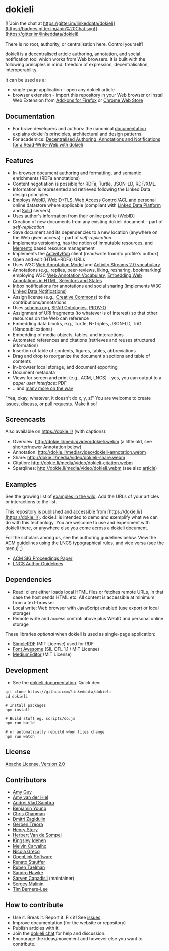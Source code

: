 # dokieli

[![Join the chat at https://gitter.im/linkeddata/dokieli](https://badges.gitter.im/Join%20Chat.svg)](https://gitter.im/linkeddata/dokieli)

There is no root, authority, or centralisation here. Control yourself!

dokieli is a decentralised article authoring, annotation, and social
notification tool which works from Web browsers. It is built with the
following principles in mind: freedom of expression, decentralisation,
interoperability.

It can be used as a:
* single-page application - open any dokieli article
* browser extension - import this repository in your Web browser or install Web
Extension from [Add-ons for Firefox](https://addons.mozilla.org/en-US/firefox/addon/dokieli/)
or [Chrome Web Store](https://chrome.google.com/webstore/detail/ddmhaonbhodhgkaljpjlglodncddalid)

## Documentation
* For brave developers and authors: the canonical [documentation](https://dokie.li/docs)
explains dokieli's principles, architectural and design patterns.
* For academics: [Decentralised Authoring, Annotations and Notifications for a Read-Write-Web with dokieli](http://csarven.ca/dokieli-rww)


## Features
* In-browser document authoring and formatting, and semantic enrichments (RDFa annotations)
* Content negotiation is possible for RDFa, Turtle, JSON-LD, RDF/XML.
* Information is represented and retrieved following the Linked Data design principles
* Employs [WebID](https://www.w3.org/2005/Incubator/webid/spec/identity/), [WebID+TLS](https://www.w3.org/2005/Incubator/webid/spec/tls/), [Web Access Control](https://www.w3.org/wiki/WebAccessControl)/ACL and personal online datastore where applicable (compliant with [Linked Data Platform](http://www.w3.org/TR/ldp/) and [Solid](https://github.com/solid/solid-spec) servers)
* Uses author's information from their online profile (WebID)
* Creation of new documents from any existing dokieli document - part of *self-replication*
* Save document and its dependencies to a new location (anywhere on the Web given access) - part of *self-replication*
* Implements versioning, has the notion of immutable resources, and [Memento](https://tools.ietf.org/html/rfc7089) based resource management
* Implements the [ActivityPub](https://www.w3.org/TR/activitypub/) client (read/write from/to profile's outbox)
* Open and edit (HTML+RDFa) URLs
* Uses W3C [Web Annotation Model](https://www.w3.org/TR/annotation-model/) and [Activity Streams 2.0 vocabulary](https://www.w3.org/TR/activitystreams-vocabulary)
* Annotations (e.g., replies, peer-reviews, liking, resharing, bookmarking) employing W3C [Web Annotation Vocabulary](https://www.w3.org/TR/annotation-vocab/), [Embedding Web Annotations in HTML](https://www.w3.org/TR/annotation-html), [Selectors and States](https://www.w3.org/TR/selectors-states/)
* Inbox notifications for annotations and social sharing (implements W3C [Linked Data Notifications](https://www.w3.org/TR/ldn/))
* Assign license (e.g., [Creative Commons](https://creativecommons.org/)) to the contributions/annotations
* Uses [schema.org](http://schema.org/), [SPAR Ontologies](http://www.sparontologies.net/), [PROV-O](https://www.w3.org/TR/prov-o/)
* Assignment of URI fragments (to whatever is of interest) so that other resources on the Web can reference
* Embedding data blocks, e.g., Turtle, N-Triples, JSON-LD, TriG (Nanopublications)
* Embedding of media objects, tables, and interactions
* Automated references and citations (retrieves and reuses structured information)
* Insertion of table of contents, figures, tables, abbreviations
* Drag and drop to reorganize the document's sections and table of contents
* In-browser local storage, and document exporting
* Document metadata
* Views for screen and print (e.g., ACM, LNCS) - yes, you can output to a *paper user interface*: PDF
* .. and [many more on the way](https://github.com/linkeddata/dokieli/issues/)

"Yea, okay, whatever, it doesn't do x, y, z!" You are welcome to create [issues](https://github.com/linkeddata/dokieli/issues/), [discuss](https://gitter.im/linkeddata/dokieli), or pull requests. Make it so!


## Screencasts
Also available on https://dokie.li/ (with captions):

* Overview: http://dokie.li/media/video/dokieli.webm (a little old, see shorter/newer Annotation below)
* Annotation: http://dokie.li/media/video/dokieli-annotation.webm
* Share: http://dokie.li/media/video/dokieli-share.webm
* Citation: http://dokie.li/media/video/dokieli-citation.webm
* Sparqlines: http://dokie.li/media/video/dokieli.webm (see also [article](http://csarven.ca/sparqlines))


## Examples

See the growing list of [examples in the
wild](https://github.com/linkeddata/dokieli/wiki#examples-in-the-wild). Add
the URLs of your articles or interactions to the list.

This repository is published and accessible from
[https://dokie.li/](https://dokie.li/). dokie.li is intended to demo and
exemplify what we can do with this technology. You are welcome to use and
experiment with dokieli there, or anywhere else you come across a dokieli
document.

For the scholars among us, see the authoring guidelines below. View the ACM
guidelines using the LNCS typographical rules, and vice versa (see the menu) ;)
* [ACM SIG Proceedings Paper](https://dokie.li/acm-sigproc-sp)
* [LNCS Author Guidelines](https://dokie.li/lncs-splnproc)


## Dependencies
* Read: client either loads local HTML files or fetches remote URLs, in that case
the host sends HTML etc. All content is accessible at minimum from a text-browser
* Local write: Web browser with JavaScript enabled (use export or local storage)
* Remote write and access control: above plus WebID and personal online storage

These libraries *optional* when dokieli is used as single-page application:

* [SimpleRDF](https://github.com/nicola/simplerdf) (MIT License) used for RDF
* [Font Awesome](https://github.com/FortAwesome/Font-Awesome) (SIL OFL 1.1 / MIT License)
* [MediumEditor](https://github.com/yabwe/medium-editor) (MIT License)


## Development
* See the [dokieli documentation](https://dokie.li/docs). Quick dev:
```
git clone https://github.com/linkeddata/dokieli
cd dokieli

# Install packages
npm install

# Build stuff eg. scripts/do.js
npm run build

# or automatically rebuild when files change
npm run watch
```


## License
[Apache License, Version 2.0](http://www.apache.org/licenses/LICENSE-2.0)


## Contributors
* [Amy Guy](https://github.com/rhiaro)
* [Amy van der Hiel](https://github.com/amyvdh)
* [Andrei Vlad Sambra](https://github.com/deiu)
* [Benjamin Young](https://github.com/bigbluehat)
* [Chris Chapman](https://github.com/cdchapman)
* [Dmitri Zagidulin](https://github.com/dmitrizagidulin)
* [Gerben Treora](https://github.com/treora)
* [Henry Story](https://github.com/bblfish)
* [Herbert Van de Sompel](https://github.com/hvdsomp)
* [Kingsley Idehen](https://github.com/kidehen)
* [Melvin Carvalho](https://github.com/melvincarvalho)
* [Nicola Greco](https://github.com/nicola)
* [OpenLink Software](https://github.com/openlink)
* [Renato Stauffer](https://github.com/reni99)
* [Ruben Taelman](https://github.com/rubensworks)
* [Sandro Hawke](https://github.com/sandhawke)
* [Sarven Capadisli](https://github.com/csarven) (maintainer)
* [Sergey Malinin](https://github.com/smalinin)
* [Tim Berners-Lee](https://github.com/timbl)

## How to contribute
* Use it. Break it. Report it. Fix it! See [issues](https://github.com/linkeddata/dokieli/issues/).
* Improve documentation (for the website or repository)
* Publish articles with it.
* Join the [dokieli chat](https://gitter.im/linkeddata/dokieli) for help and discussion.
* Encourage the ideas/movement and however else you want to contribute.
